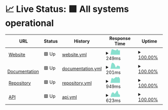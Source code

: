 # 📈 Live Status: <!--live status--> **🟩 All systems operational**

<!--start: status pages-->
<!-- This summary is generated by Upptime (https://github.com/upptime/upptime) -->
<!-- Do not edit this manually, your changes will be overwritten -->
<!-- prettier-ignore -->
| URL | Status | History | Response Time | Uptime |
| --- | ------ | ------- | ------------- | ------ |
| <img alt="" src="https://leavesmc.org/assets/logo/256x.png" height="13"> [Website](https://leavesmc.org/) | 🟩 Up | [website.yml](https://github.com/LeavesMC/Status/commits/HEAD/history/website.yml) | <details><summary><img alt="Response time graph" src="./graphs/website/response-time-week.png" height="20"> 249ms</summary><br><a href="https://LeavesMC.github.io/Status/history/website"><img alt="Response time 605" src="https://img.shields.io/endpoint?url=https%3A%2F%2Fraw.githubusercontent.com%2FLeavesMC%2FStatus%2FHEAD%2Fapi%2Fwebsite%2Fresponse-time.json"></a><br><a href="https://LeavesMC.github.io/Status/history/website"><img alt="24-hour response time 177" src="https://img.shields.io/endpoint?url=https%3A%2F%2Fraw.githubusercontent.com%2FLeavesMC%2FStatus%2FHEAD%2Fapi%2Fwebsite%2Fresponse-time-day.json"></a><br><a href="https://LeavesMC.github.io/Status/history/website"><img alt="7-day response time 249" src="https://img.shields.io/endpoint?url=https%3A%2F%2Fraw.githubusercontent.com%2FLeavesMC%2FStatus%2FHEAD%2Fapi%2Fwebsite%2Fresponse-time-week.json"></a><br><a href="https://LeavesMC.github.io/Status/history/website"><img alt="30-day response time 680" src="https://img.shields.io/endpoint?url=https%3A%2F%2Fraw.githubusercontent.com%2FLeavesMC%2FStatus%2FHEAD%2Fapi%2Fwebsite%2Fresponse-time-month.json"></a><br><a href="https://LeavesMC.github.io/Status/history/website"><img alt="1-year response time 605" src="https://img.shields.io/endpoint?url=https%3A%2F%2Fraw.githubusercontent.com%2FLeavesMC%2FStatus%2FHEAD%2Fapi%2Fwebsite%2Fresponse-time-year.json"></a></details> | <details><summary><a href="https://LeavesMC.github.io/Status/history/website">100.00%</a></summary><a href="https://LeavesMC.github.io/Status/history/website"><img alt="All-time uptime 100.00%" src="https://img.shields.io/endpoint?url=https%3A%2F%2Fraw.githubusercontent.com%2FLeavesMC%2FStatus%2FHEAD%2Fapi%2Fwebsite%2Fuptime.json"></a><br><a href="https://LeavesMC.github.io/Status/history/website"><img alt="24-hour uptime 100.00%" src="https://img.shields.io/endpoint?url=https%3A%2F%2Fraw.githubusercontent.com%2FLeavesMC%2FStatus%2FHEAD%2Fapi%2Fwebsite%2Fuptime-day.json"></a><br><a href="https://LeavesMC.github.io/Status/history/website"><img alt="7-day uptime 100.00%" src="https://img.shields.io/endpoint?url=https%3A%2F%2Fraw.githubusercontent.com%2FLeavesMC%2FStatus%2FHEAD%2Fapi%2Fwebsite%2Fuptime-week.json"></a><br><a href="https://LeavesMC.github.io/Status/history/website"><img alt="30-day uptime 100.00%" src="https://img.shields.io/endpoint?url=https%3A%2F%2Fraw.githubusercontent.com%2FLeavesMC%2FStatus%2FHEAD%2Fapi%2Fwebsite%2Fuptime-month.json"></a><br><a href="https://LeavesMC.github.io/Status/history/website"><img alt="1-year uptime 100.00%" src="https://img.shields.io/endpoint?url=https%3A%2F%2Fraw.githubusercontent.com%2FLeavesMC%2FStatus%2FHEAD%2Fapi%2Fwebsite%2Fuptime-year.json"></a></details>
| <img alt="" src="https://framerusercontent.com/images/93a6peqhbHQaWP67zttmrKDazq4.png" height="13"> [Documentation](https://docs.leavesmc.org/) | 🟩 Up | [documentation.yml](https://github.com/LeavesMC/Status/commits/HEAD/history/documentation.yml) | <details><summary><img alt="Response time graph" src="./graphs/documentation/response-time-week.png" height="20"> 201ms</summary><br><a href="https://LeavesMC.github.io/Status/history/documentation"><img alt="Response time 338" src="https://img.shields.io/endpoint?url=https%3A%2F%2Fraw.githubusercontent.com%2FLeavesMC%2FStatus%2FHEAD%2Fapi%2Fdocumentation%2Fresponse-time.json"></a><br><a href="https://LeavesMC.github.io/Status/history/documentation"><img alt="24-hour response time 209" src="https://img.shields.io/endpoint?url=https%3A%2F%2Fraw.githubusercontent.com%2FLeavesMC%2FStatus%2FHEAD%2Fapi%2Fdocumentation%2Fresponse-time-day.json"></a><br><a href="https://LeavesMC.github.io/Status/history/documentation"><img alt="7-day response time 201" src="https://img.shields.io/endpoint?url=https%3A%2F%2Fraw.githubusercontent.com%2FLeavesMC%2FStatus%2FHEAD%2Fapi%2Fdocumentation%2Fresponse-time-week.json"></a><br><a href="https://LeavesMC.github.io/Status/history/documentation"><img alt="30-day response time 339" src="https://img.shields.io/endpoint?url=https%3A%2F%2Fraw.githubusercontent.com%2FLeavesMC%2FStatus%2FHEAD%2Fapi%2Fdocumentation%2Fresponse-time-month.json"></a><br><a href="https://LeavesMC.github.io/Status/history/documentation"><img alt="1-year response time 338" src="https://img.shields.io/endpoint?url=https%3A%2F%2Fraw.githubusercontent.com%2FLeavesMC%2FStatus%2FHEAD%2Fapi%2Fdocumentation%2Fresponse-time-year.json"></a></details> | <details><summary><a href="https://LeavesMC.github.io/Status/history/documentation">100.00%</a></summary><a href="https://LeavesMC.github.io/Status/history/documentation"><img alt="All-time uptime 100.00%" src="https://img.shields.io/endpoint?url=https%3A%2F%2Fraw.githubusercontent.com%2FLeavesMC%2FStatus%2FHEAD%2Fapi%2Fdocumentation%2Fuptime.json"></a><br><a href="https://LeavesMC.github.io/Status/history/documentation"><img alt="24-hour uptime 100.00%" src="https://img.shields.io/endpoint?url=https%3A%2F%2Fraw.githubusercontent.com%2FLeavesMC%2FStatus%2FHEAD%2Fapi%2Fdocumentation%2Fuptime-day.json"></a><br><a href="https://LeavesMC.github.io/Status/history/documentation"><img alt="7-day uptime 100.00%" src="https://img.shields.io/endpoint?url=https%3A%2F%2Fraw.githubusercontent.com%2FLeavesMC%2FStatus%2FHEAD%2Fapi%2Fdocumentation%2Fuptime-week.json"></a><br><a href="https://LeavesMC.github.io/Status/history/documentation"><img alt="30-day uptime 100.00%" src="https://img.shields.io/endpoint?url=https%3A%2F%2Fraw.githubusercontent.com%2FLeavesMC%2FStatus%2FHEAD%2Fapi%2Fdocumentation%2Fuptime-month.json"></a><br><a href="https://LeavesMC.github.io/Status/history/documentation"><img alt="1-year uptime 100.00%" src="https://img.shields.io/endpoint?url=https%3A%2F%2Fraw.githubusercontent.com%2FLeavesMC%2FStatus%2FHEAD%2Fapi%2Fdocumentation%2Fuptime-year.json"></a></details>
| <img alt="" src="https://avatars.githubusercontent.com/u/88636591" height="13"> [Repository](https://repo.leavesmc.org/) | 🟩 Up | [repository.yml](https://github.com/LeavesMC/Status/commits/HEAD/history/repository.yml) | <details><summary><img alt="Response time graph" src="./graphs/repository/response-time-week.png" height="20"> 949ms</summary><br><a href="https://LeavesMC.github.io/Status/history/repository"><img alt="Response time 917" src="https://img.shields.io/endpoint?url=https%3A%2F%2Fraw.githubusercontent.com%2FLeavesMC%2FStatus%2FHEAD%2Fapi%2Frepository%2Fresponse-time.json"></a><br><a href="https://LeavesMC.github.io/Status/history/repository"><img alt="24-hour response time 992" src="https://img.shields.io/endpoint?url=https%3A%2F%2Fraw.githubusercontent.com%2FLeavesMC%2FStatus%2FHEAD%2Fapi%2Frepository%2Fresponse-time-day.json"></a><br><a href="https://LeavesMC.github.io/Status/history/repository"><img alt="7-day response time 949" src="https://img.shields.io/endpoint?url=https%3A%2F%2Fraw.githubusercontent.com%2FLeavesMC%2FStatus%2FHEAD%2Fapi%2Frepository%2Fresponse-time-week.json"></a><br><a href="https://LeavesMC.github.io/Status/history/repository"><img alt="30-day response time 943" src="https://img.shields.io/endpoint?url=https%3A%2F%2Fraw.githubusercontent.com%2FLeavesMC%2FStatus%2FHEAD%2Fapi%2Frepository%2Fresponse-time-month.json"></a><br><a href="https://LeavesMC.github.io/Status/history/repository"><img alt="1-year response time 917" src="https://img.shields.io/endpoint?url=https%3A%2F%2Fraw.githubusercontent.com%2FLeavesMC%2FStatus%2FHEAD%2Fapi%2Frepository%2Fresponse-time-year.json"></a></details> | <details><summary><a href="https://LeavesMC.github.io/Status/history/repository">100.00%</a></summary><a href="https://LeavesMC.github.io/Status/history/repository"><img alt="All-time uptime 100.00%" src="https://img.shields.io/endpoint?url=https%3A%2F%2Fraw.githubusercontent.com%2FLeavesMC%2FStatus%2FHEAD%2Fapi%2Frepository%2Fuptime.json"></a><br><a href="https://LeavesMC.github.io/Status/history/repository"><img alt="24-hour uptime 100.00%" src="https://img.shields.io/endpoint?url=https%3A%2F%2Fraw.githubusercontent.com%2FLeavesMC%2FStatus%2FHEAD%2Fapi%2Frepository%2Fuptime-day.json"></a><br><a href="https://LeavesMC.github.io/Status/history/repository"><img alt="7-day uptime 100.00%" src="https://img.shields.io/endpoint?url=https%3A%2F%2Fraw.githubusercontent.com%2FLeavesMC%2FStatus%2FHEAD%2Fapi%2Frepository%2Fuptime-week.json"></a><br><a href="https://LeavesMC.github.io/Status/history/repository"><img alt="30-day uptime 100.00%" src="https://img.shields.io/endpoint?url=https%3A%2F%2Fraw.githubusercontent.com%2FLeavesMC%2FStatus%2FHEAD%2Fapi%2Frepository%2Fuptime-month.json"></a><br><a href="https://LeavesMC.github.io/Status/history/repository"><img alt="1-year uptime 100.00%" src="https://img.shields.io/endpoint?url=https%3A%2F%2Fraw.githubusercontent.com%2FLeavesMC%2FStatus%2FHEAD%2Fapi%2Frepository%2Fuptime-year.json"></a></details>
| <img alt="" src="https://github.com/LeavesMC/Status/assets/81231195/2b530251-b6bb-4eb6-884b-af4056c0a60c" height="13"> [API](https://api.leavesmc.org/v2/docs) | 🟩 Up | [api.yml](https://github.com/LeavesMC/Status/commits/HEAD/history/api.yml) | <details><summary><img alt="Response time graph" src="./graphs/api/response-time-week.png" height="20"> 623ms</summary><br><a href="https://LeavesMC.github.io/Status/history/api"><img alt="Response time 890" src="https://img.shields.io/endpoint?url=https%3A%2F%2Fraw.githubusercontent.com%2FLeavesMC%2FStatus%2FHEAD%2Fapi%2Fapi%2Fresponse-time.json"></a><br><a href="https://LeavesMC.github.io/Status/history/api"><img alt="24-hour response time 706" src="https://img.shields.io/endpoint?url=https%3A%2F%2Fraw.githubusercontent.com%2FLeavesMC%2FStatus%2FHEAD%2Fapi%2Fapi%2Fresponse-time-day.json"></a><br><a href="https://LeavesMC.github.io/Status/history/api"><img alt="7-day response time 623" src="https://img.shields.io/endpoint?url=https%3A%2F%2Fraw.githubusercontent.com%2FLeavesMC%2FStatus%2FHEAD%2Fapi%2Fapi%2Fresponse-time-week.json"></a><br><a href="https://LeavesMC.github.io/Status/history/api"><img alt="30-day response time 584" src="https://img.shields.io/endpoint?url=https%3A%2F%2Fraw.githubusercontent.com%2FLeavesMC%2FStatus%2FHEAD%2Fapi%2Fapi%2Fresponse-time-month.json"></a><br><a href="https://LeavesMC.github.io/Status/history/api"><img alt="1-year response time 890" src="https://img.shields.io/endpoint?url=https%3A%2F%2Fraw.githubusercontent.com%2FLeavesMC%2FStatus%2FHEAD%2Fapi%2Fapi%2Fresponse-time-year.json"></a></details> | <details><summary><a href="https://LeavesMC.github.io/Status/history/api">100.00%</a></summary><a href="https://LeavesMC.github.io/Status/history/api"><img alt="All-time uptime 99.99%" src="https://img.shields.io/endpoint?url=https%3A%2F%2Fraw.githubusercontent.com%2FLeavesMC%2FStatus%2FHEAD%2Fapi%2Fapi%2Fuptime.json"></a><br><a href="https://LeavesMC.github.io/Status/history/api"><img alt="24-hour uptime 100.00%" src="https://img.shields.io/endpoint?url=https%3A%2F%2Fraw.githubusercontent.com%2FLeavesMC%2FStatus%2FHEAD%2Fapi%2Fapi%2Fuptime-day.json"></a><br><a href="https://LeavesMC.github.io/Status/history/api"><img alt="7-day uptime 100.00%" src="https://img.shields.io/endpoint?url=https%3A%2F%2Fraw.githubusercontent.com%2FLeavesMC%2FStatus%2FHEAD%2Fapi%2Fapi%2Fuptime-week.json"></a><br><a href="https://LeavesMC.github.io/Status/history/api"><img alt="30-day uptime 100.00%" src="https://img.shields.io/endpoint?url=https%3A%2F%2Fraw.githubusercontent.com%2FLeavesMC%2FStatus%2FHEAD%2Fapi%2Fapi%2Fuptime-month.json"></a><br><a href="https://LeavesMC.github.io/Status/history/api"><img alt="1-year uptime 99.99%" src="https://img.shields.io/endpoint?url=https%3A%2F%2Fraw.githubusercontent.com%2FLeavesMC%2FStatus%2FHEAD%2Fapi%2Fapi%2Fuptime-year.json"></a></details>

<!--end: status pages-->
